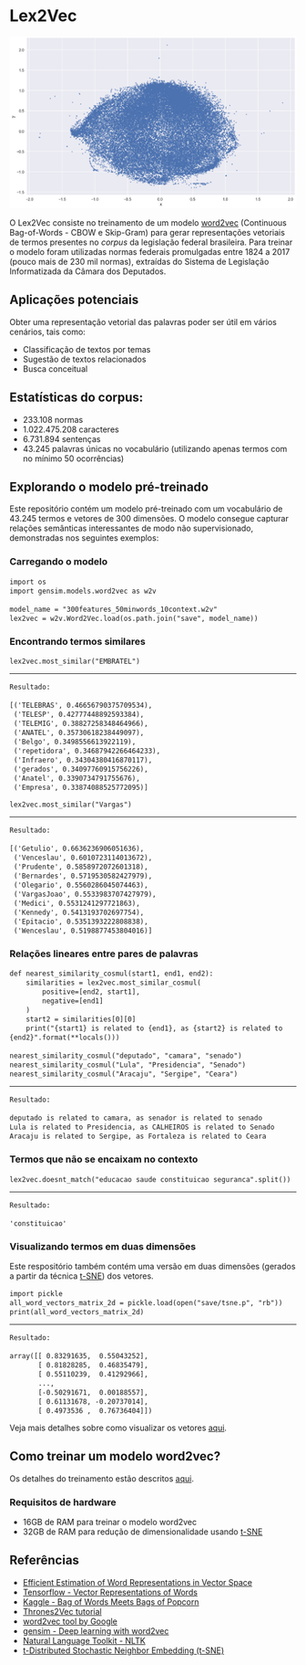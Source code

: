 # Lex2Vec

![lex2vec](./images/lex2vec.png)

O Lex2Vec consiste no treinamento de um modelo [word2vec](https://www.tensorflow.org/tutorials/word2vec) (Continuous Bag-of-Words - CBOW e Skip-Gram) para gerar representações vetoriais de termos presentes no _corpus_ da legislação federal brasileira. Para treinar o modelo foram utilizadas normas federais promulgadas entre 1824 a 2017 (pouco mais de 230 mil normas), extraídas do Sistema de Legislação Informatizada da Câmara dos Deputados.


## Aplicações potenciais

Obter uma representação vetorial das palavras poder ser útil em vários cenários, tais como:

* Classificação de textos por temas
* Sugestão de textos relacionados
* Busca conceitual


## Estatísticas do corpus:

* 233.108 normas
* 1.022.475.208 caracteres
* 6.731.894 sentenças
* 43.245 palavras únicas no vocabulário (utilizando apenas termos com no mínimo 50 ocorrências)


## Explorando o modelo pré-treinado

Este repositório contém um modelo pré-treinado com um vocabulário de 43.245 termos e vetores de 300 dimensões. O modelo consegue capturar relações semânticas interessantes de modo não supervisionado, demonstradas nos seguintes exemplos:


### Carregando o modelo

```
import os
import gensim.models.word2vec as w2v

model_name = "300features_50minwords_10context.w2v"
lex2vec = w2v.Word2Vec.load(os.path.join("save", model_name))
```

### Encontrando termos similares

```
lex2vec.most_similar("EMBRATEL")
```

---

```
Resultado:

[('TELEBRAS', 0.46656790375709534),
 ('TELESP', 0.42777448892593384),
 ('TELEMIG', 0.38827258348464966),
 ('ANATEL', 0.35730618238449097),
 ('Belgo', 0.3498556613922119),
 ('repetidora', 0.34687942266464233),
 ('Infraero', 0.34304380416870117),
 ('gerados', 0.34097760915756226),
 ('Anatel', 0.3390734791755676),
 ('Empresa', 0.33874088525772095)]
```

```
lex2vec.most_similar("Vargas")
```

---
```
Resultado:

[('Getulio', 0.6636236906051636),
 ('Venceslau', 0.6010723114013672),
 ('Prudente', 0.5858972072601318),
 ('Bernardes', 0.5719530582427979),
 ('Olegario', 0.5560286045074463),
 ('VargasJoao', 0.5533983707427979),
 ('Medici', 0.5531241297721863),
 ('Kennedy', 0.5413193702697754),
 ('Epitacio', 0.5351393222808838),
 ('Wenceslau', 0.5198877453804016)]
```

### Relações lineares entre pares de palavras

```
def nearest_similarity_cosmul(start1, end1, end2):
    similarities = lex2vec.most_similar_cosmul(
        positive=[end2, start1],
        negative=[end1]
    )
    start2 = similarities[0][0]
    print("{start1} is related to {end1}, as {start2} is related to {end2}".format(**locals()))

nearest_similarity_cosmul("deputado", "camara", "senado")
nearest_similarity_cosmul("Lula", "Presidencia", "Senado")
nearest_similarity_cosmul("Aracaju", "Sergipe", "Ceara")
```

---

```
Resultado:

deputado is related to camara, as senador is related to senado
Lula is related to Presidencia, as CALHEIROS is related to Senado
Aracaju is related to Sergipe, as Fortaleza is related to Ceara
```

### Termos que não se encaixam no contexto

```
lex2vec.doesnt_match("educacao saude constituicao seguranca".split())
```

---
```
Resultado:

'constituicao'
```

### Visualizando termos em duas dimensões

Este respositório também contém uma versão em duas dimensões (gerados a partir da técnica [t-SNE](https://lvdmaaten.github.io/tsne/)) dos vetores.

```
import pickle
all_word_vectors_matrix_2d = pickle.load(open("save/tsne.p", "rb"))
print(all_word_vectors_matrix_2d)
```

---
```
Resultado:

array([[ 0.83291635,  0.55043252],
       [ 0.81828285,  0.46835479],
       [ 0.55110239,  0.41292966],
       ..., 
       [-0.50291671,  0.00188557],
       [ 0.61131678, -0.20737014],
       [ 0.4973536 ,  0.76736404]])
```

Veja mais detalhes sobre como visualizar os vetores [aqui](./lex2vec.ipynb).

## Como treinar um modelo word2vec?

Os detalhes do treinamento estão descritos [aqui](./lex2vec.ipynb).

### Requisitos de hardware

* 16GB de RAM para treinar o modelo word2vec
* 32GB de RAM para redução de dimensionalidade usando [t-SNE](https://lvdmaaten.github.io/tsne/)


## Referências

* [Efficient Estimation of Word Representations in Vector Space](https://arxiv.org/abs/1301.3781)
* [Tensorflow - Vector Representations of Words](https://www.tensorflow.org/tutorials/word2vec)
* [Kaggle - Bag of Words Meets Bags of Popcorn](https://www.kaggle.com/c/word2vec-nlp-tutorial/details/part-2-word-vectors)
* [Thrones2Vec tutorial](https://github.com/YuriyGuts/thrones2vec)
* [word2vec tool by Google](https://code.google.com/archive/p/word2vec/)
* [gensim - Deep learning with word2vec](https://radimrehurek.com/gensim/models/word2vec.html)
* [Natural Language Toolkit - NLTK](http://www.nltk.org/)
* [t-Distributed Stochastic Neighbor Embedding (t-SNE)](https://lvdmaaten.github.io/tsne/)
